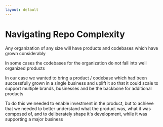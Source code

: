 ```yaml
---
layout: default
---
```


# Navigating Repo Complexity

Any organization of any size will have products and codebases which have grown considerably

In some cases the codebases for the organization do not fall into well organized products

In our case we wanted to bring a product / codebase which had been successfully grown in a single business and uplift it so that it could scale to support multiple brands, businesses and be the backbone for additional products

To do this we needed to enable investment in the product, but to achieve that we needed to better understand what the product was, what it was composed of, and to deliberately shape it's development, while it was supporting a major business
